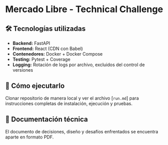 # Mercado Libre - Technical Challenge

## 🛠 Tecnologías utilizadas

- **Backend:** FastAPI
- **Frontend:** React (CDN con Babel)
- **Contenedores:** Docker + Docker Compose
- **Testing:** Pytest + Coverage
- **Logging:** Rotación de logs por archivo, excluidos del control de versiones

## 🚀 Cómo ejecutarlo

Clonar repositorio de manera local y ver el archivo [`run.md`] para instrucciones completas de instalación, ejecución y pruebas.

## 📄 Documentación técnica

El documento de decisiones, diseño y desafíos enfrentados se encuentra aparte en formato PDF.
